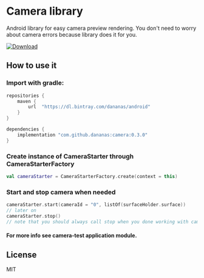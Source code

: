 # Camera library
Android library for easy camera preview rendering.
You don't need to worry about camera errors because library does it for you.

[ ![Download](https://api.bintray.com/packages/dananas/android/camera/images/download.svg) ](https://bintray.com/dananas/android/camera/_latestVersion)

## How to use it
### Import with gradle:
```groovy
repositories {
    maven {
        url  "https://dl.bintray.com/dananas/android"
    }
}

dependencies {
    implementation "com.github.dananas:camera:0.3.0"
}
```
### Create instance of CameraStarter through CameraStarterFactory
```kotlin
val cameraStarter = CameraStarterFactory.create(context = this)
```

### Start and stop camera when needed
```kotlin
cameraStarter.start(cameraId = "0", listOf(surfaceHolder.surface))
// later on
cameraStarter.stop()
// note that you should always call stop when you done working with camera.
```
#### For more info see camera-test application module.

## License
MIT